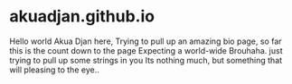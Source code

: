# akuadjan.github.io
Hello world Akua Djan here,
Trying to pull up an amazing bio page,
so far this is the count down to the page
Expecting a world-wide Brouhaha.
just trying to pull up some strings in you 
Its nothing much, but something that will pleasing to the
eye..

